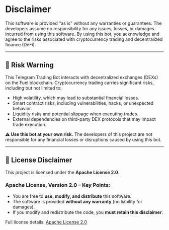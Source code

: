 # Disclaimer  

This software is provided "as is" without any warranties or guarantees. The developers assume no responsibility for any issues, losses, or damages incurred from using this software. By using this bot, you acknowledge and agree to the risks associated with cryptocurrency trading and decentralized finance (DeFi).  

---

## 🚨 Risk Warning  

This Telegram Trading Bot interacts with decentralized exchanges (DEXs) on the Fuel blockchain. Cryptocurrency trading carries significant risks, including but not limited to:  

- High volatility, which may lead to substantial financial losses.  
- Smart contract risks, including vulnerabilities, hacks, or unexpected behavior.  
- Liquidity risks and potential slippage when executing trades.  
- External dependencies on third-party DEX protocols that may impact trade execution.  

**⚠️ Use this bot at your own risk.** The developers of this project are not responsible for any financial losses or disruptions caused by using this bot.  

---

## 📜 License Disclaimer  

This project is licensed under the **Apache License 2.0**.  

### Apache License, Version 2.0 – Key Points:  
- You are free to **use, modify, and distribute** this software.  
- The software is provided **without any warranty** (no liability for damages).  
- If you modify and redistribute the code, you **must retain this disclaimer**.  

Full license details: [Apache License 2.0](https://www.apache.org/licenses/LICENSE-2.0)  



